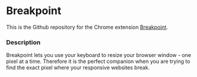 # Breakpoint

This is the Github repository for the Chrome extension [Breakpoint](https://chrome.google.com/webstore/detail/breakpoint/jakokfjpnhpnhilgnlnkaihmkhdfhhmh?hl=en-GB).

### Description

Breakpoint lets you use your keyboard to resize your browser window - one pixel at a time. Therefore it is the perfect companion when you are trying to find the exact pixel where your responsive websites break.
